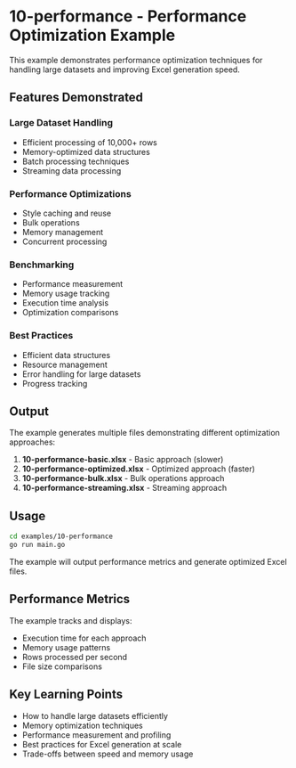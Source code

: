# 10-performance - Performance Optimization Example

This example demonstrates performance optimization techniques for handling large datasets and improving Excel generation speed.

## Features Demonstrated

### Large Dataset Handling
- Efficient processing of 10,000+ rows
- Memory-optimized data structures
- Batch processing techniques
- Streaming data processing

### Performance Optimizations
- Style caching and reuse
- Bulk operations
- Memory management
- Concurrent processing

### Benchmarking
- Performance measurement
- Memory usage tracking
- Execution time analysis
- Optimization comparisons

### Best Practices
- Efficient data structures
- Resource management
- Error handling for large datasets
- Progress tracking

## Output

The example generates multiple files demonstrating different optimization approaches:

1. **10-performance-basic.xlsx** - Basic approach (slower)
2. **10-performance-optimized.xlsx** - Optimized approach (faster)
3. **10-performance-bulk.xlsx** - Bulk operations approach
4. **10-performance-streaming.xlsx** - Streaming approach

## Usage

```bash
cd examples/10-performance
go run main.go
```

The example will output performance metrics and generate optimized Excel files.

## Performance Metrics

The example tracks and displays:
- Execution time for each approach
- Memory usage patterns
- Rows processed per second
- File size comparisons

## Key Learning Points

- How to handle large datasets efficiently
- Memory optimization techniques
- Performance measurement and profiling
- Best practices for Excel generation at scale
- Trade-offs between speed and memory usage